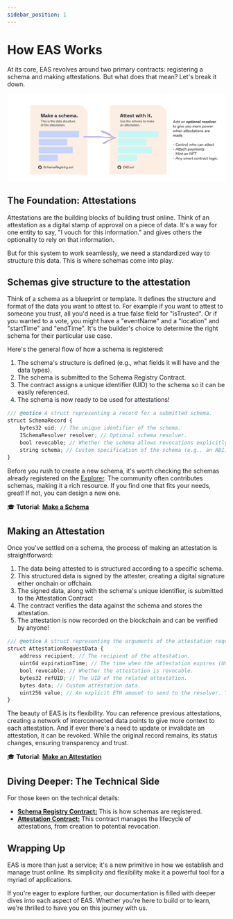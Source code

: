 ```yaml
---
sidebar_position: 1
---
```


# How EAS Works
At its core, EAS revolves around two primary contracts: registering a schema and making attestations. But what does that mean? Let's break it down.

![EASArchitecture](./img/schema-attestation.png)


## The Foundation: Attestations
Attestations are the building blocks of building trust online. Think of an attestation as a digital stamp of approval on a piece of data. It's a way for one entity to say, "I vouch for this information." and gives others the optionality to rely on that information.

But for this system to work seamlessly, we need a standardized way to structure this data. This is where schemas come into play.

## Schemas give structure to the attestation
Think of a schema as a blueprint or template. It defines the structure and format of the data you want to attest to. For example if you want to attest to someone you trust, all you'd need is a true false field for "isTrusted". Or if you wanted to a vote, you might have a "eventName" and a "location" and "startTime" and "endTime". It's the builder's choice to determine the right schema for their particular use case.

Here's the general flow of how a schema is registered:
1. The schema's structure is defined (e.g., what fields it will have and the data types).
2. The schema is submitted to the Schema Registry Contract.
3. The contract assigns a unique identifier (UID) to the schema so it can be easily referenced.
4. The schema is now ready to be used for attestations!

```javascript
/// @notice A struct representing a record for a submitted schema.
struct SchemaRecord {
    bytes32 uid; // The unique identifier of the schema.
    ISchemaResolver resolver; // Optional schema resolver.
    bool revocable; // Whether the schema allows revocations explicitly.
    string schema; // Custom specification of the schema (e.g., an ABI).
}
```
Before you rush to create a new schema, it's worth checking the schemas already registered on the [Explorer](./category/the-explorer). The community often contributes schemas, making it a rich resource. If you find one that fits your needs, great! If not, you can design a new one.

🎓 **Tutorial**: [**Make a Schema**](/docs/tutorials/create-a-schema.md)

## Making an Attestation
Once you've settled on a schema, the process of making an attestation is straightforward:

1. The data being attested to is structured according to a specific schema.
2. This structured data is signed by the attester, creating a digital signature either onchain or offchain.
3. The signed data, along with the schema's unique identifier, is submitted to the Attestation Contract
4. The contract verifies the data against the schema and stores the attestation.
5. The attestation is now recorded on the blockchain and can be verified by anyone!

```javascript
/// @notice A struct representing the arguments of the attestation request.
struct AttestationRequestData {
    address recipient; // The recipient of the attestation.
    uint64 expirationTime; // The time when the attestation expires (Unix timestamp).
    bool revocable; // Whether the attestation is revocable.
    bytes32 refUID; // The UID of the related attestation.
    bytes data; // Custom attestation data.
    uint256 value; // An explicit ETH amount to send to the resolver. This is important to prevent accidental user errors.
}
```
The beauty of EAS is its flexibility. You can reference previous attestations, creating a network of interconnected data points to give more context to each attestation. And if ever there's a need to update or invalidate an attestation, it can be revoked. While the original record remains, its status changes, ensuring transparency and trust.

🎓 **Tutorial**: [**Make an Attestation**](/docs/tutorials/make-an-attestation.md)

## Diving Deeper: The Technical Side
For those keen on the technical details:

- [**Schema Registry Contract:**](https://github.com/ethereum-attestation-service/eas-contracts/blob/master/contracts/SchemaRegistry.sol) This is how schemas are registered.
- [**Attestation Contract:**](https://github.com/ethereum-attestation-service/eas-contracts/blob/master/contracts/EAS.sol) This contract manages the lifecycle of attestations, from creation to potential revocation.

## Wrapping Up
EAS is more than just a service; it's a new primitive in how we establish and manage trust online. Its simplicity and flexibility make it a powerful tool for a myriad of applications.

If you're eager to explore further, our documentation is filled with deeper dives into each aspect of EAS. Whether you're here to build or to learn, we're thrilled to have you on this journey with us.
